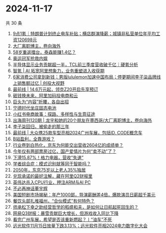 # 2024-11-17

共 30 条

<!-- BEGIN 36KR -->
<!-- 最后更新时间 2024-11-17 03:00:54 +0800 -->
1. [9点1氪｜特朗普计划终止电车补贴；横店群演降薪；城镇非私营单位年平均工资120698元](https://36kr.com/p/3038329812594946)
1. [大厂离职博主，卷向海外](https://36kr.com/p/3037330281820417)
1. [58岁重返擂台，泰森能赚1.4亿？](https://36kr.com/p/3038401422864392)
1. [奥运冠军抢救内娱](https://36kr.com/p/3037702399897602)
1. [半导体显示业务贡献超一半，TCL前三季度营收破千亿｜硬氪分析](https://36kr.com/p/3037246143819779)
1. [智氪 | AI 拓宽阿里想象力，业务重塑进入收获期](https://36kr.com/p/3038441842814984)
1. [6家消费公司拿到新钱；男版lululemon加速中国布局；停更期间李子柒品牌线上销售额过亿 | 创投大视野](https://36kr.com/p/3038865115607304)
1. [最前线 | 14.6万元起，领克Z20开启先享预订](https://36kr.com/p/3038523504193538)
1. [砸钱换未来，阿里加码投电商和云](https://36kr.com/p/3037594256552196)
1. [巨头为“内容”折腰，各自出招](https://36kr.com/p/3037762305162752)
1. [宁德时代坐庄固态电池](https://36kr.com/p/3037798084001544)
1. [小红书电商故事：探路、多样性与生意征途](https://36kr.com/p/3038278872330498)
1. [出海周刊120期 | 龙宇和她的20个朋友在墨西哥/大厂离职博主，卷向海外](https://36kr.com/p/3037044535832832)
1. [李子柒回归，被偷走的那三年](https://36kr.com/p/3037660779475204)
1. [最前线 | 大众携25款车型亮相2024广州车展，包括ID. CODE概念车](https://36kr.com/p/3038507612778760)
1. [B站盈利，全靠游戏？](https://36kr.com/p/3037838952525825)
1. [行业卷到白热化，京东为何能交出营收2604亿的成绩单？](https://36kr.com/p/3037674804113668)
1. [今年仅有两部票房过亿，国产爱情片为何“卖不动”了？](https://36kr.com/p/3037762192764934)
1. [下滑15.87%！格力电器，营收“失速”](https://36kr.com/p/3035528551265157)
1. [学者综合症：模式识别就等同于智能吗？](https://36kr.com/p/3031605193008390)
1. [2050年，东京75岁以上老人35%独居](https://36kr.com/p/3038338563305477)
1. [兑现承诺的最好注解，藏在阿里Q2财报里](https://36kr.com/p/3037786152349697)
1. [英伟达杀入CPU行业，押注ARM与AI PC](https://36kr.com/p/3030482754741760)
1. [不必再神话董宇辉](https://36kr.com/p/3028486843544455)
1. [美国短剧市场揭秘：年产1000部，导演薪酬差4倍，爆款演员日薪超千美元](https://36kr.com/p/3037044608856966)
1. [餐饮头部扎堆福州，“合伙模式”有何特色？](https://36kr.com/p/3028893916722309)
1. [师承松下幸之助经营哲学的稻盛和夫，是如何让日航起死回生的？](https://36kr.com/p/3037727013941506)
1. [网易Q3财报：暴雪贡献巨大增长，但游戏收入同比下降](https://36kr.com/p/3036361065984004)
1. [看完广州车展，希望是否该重新燃起？丨“油车”不死](https://36kr.com/p/3038423784271878)
1. [远光软件11月15日放量下跌3.13%；远光软件亮相2024电力数字化大会](https://36kr.com/p/3037915529981957)
<!-- END 36KR -->